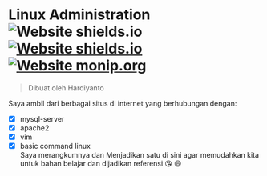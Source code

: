 # Linux Administration ![Website shields.io](https://img.shields.io/badge/ubuntu-v.18.04-orange) [![Website shields.io](https://img.shields.io/badge/vim-v--8.0-brightgreen)](http://shields.io/) [![Website monip.org](https://img.shields.io/badge/mysql-v--14.14-lightgrey)](http://monip.org/)

> Dibuat oleh Hardiyanto 

Saya ambil dari berbagai situs di internet yang berhubungan dengan:
- [x] mysql-server
- [x] apache2
- [x] vim
- [x] basic command linux 
<br>Saya merangkumnya dan Menjadikan satu di sini agar memudahkan kita untuk bahan belajar dan dijadikan referensi :kissing_heart: :smile:
